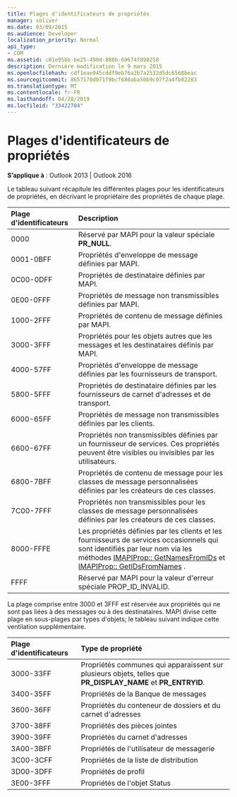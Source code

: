```yaml
---
title: Plages d'identificateurs de propriétés
manager: soliver
ms.date: 03/09/2015
ms.audience: Developer
localization_priority: Normal
api_type:
- COM
ms.assetid: c01e95bb-be25-490d-880b-60674f890258
description: Dernière modification le 9 mars 2015
ms.openlocfilehash: cdf1eae945cddf9eb76a2b7a2532d5dc6568beac
ms.sourcegitcommit: 8657170d071f9bcf680aba50b9c07f2a4fb82283
ms.translationtype: MT
ms.contentlocale: fr-FR
ms.lasthandoff: 04/28/2019
ms.locfileid: "33422704"
---
```

# <a name="property-identifier-ranges"></a>Plages d'identificateurs de propriétés

  
  
**S’applique à** : Outlook 2013 | Outlook 2016 
  
Le tableau suivant récapitule les différentes plages pour les identificateurs de propriétés, en décrivant le propriétaire des propriétés de chaque plage.
  
|**Plage d'identificateurs**|**Description**|
|:-----|:-----|
|0000  <br/> |Réservé par MAPI pour la valeur spéciale **PR_NULL**.  <br/> |
|0001-0BFF  <br/> |Propriétés d'enveloppe de message définies par MAPI.  <br/> |
|0C00-0DFF  <br/> |Propriétés de destinataire définies par MAPI.  <br/> |
|0E00-0FFF  <br/> |Propriétés de message non transmissibles définies par MAPI.  <br/> |
|1000-2FFF  <br/> |Propriétés de contenu de message définies par MAPI.  <br/> |
|3000-3FFF  <br/> |Propriétés pour les objets autres que les messages et les destinataires définis par MAPI.  <br/> |
|4000-57FF  <br/> |Propriétés d'enveloppe de message définies par les fournisseurs de transport.  <br/> |
|5800-5FFF  <br/> |Propriétés de destinataire définies par les fournisseurs de carnet d'adresses et de transport.  <br/> |
|6000-65FF  <br/> |Propriétés de message non transmissibles définies par les clients.  <br/> |
|6600-67FF  <br/> |Propriétés non transmissibles définies par un fournisseur de services. Ces propriétés peuvent être visibles ou invisibles par les utilisateurs.  <br/> |
|6800-7BFF  <br/> |Propriétés de contenu de message pour les classes de message personnalisées définies par les créateurs de ces classes.  <br/> |
|7C00-7FFF  <br/> |Propriétés non transmissibles pour les classes de message personnalisées définies par les créateurs de ces classes.  <br/> |
|8000-FFFE  <br/> |Les propriétés définies par les clients et les fournisseurs de services occasionnels qui sont identifiés par leur nom via les méthodes [IMAPIProp:: GetNamesFromIDs](imapiprop-getnamesfromids.md) et [IMAPIProp:: GetIDsFromNames](imapiprop-getidsfromnames.md) .  <br/> |
|FFFF  <br/> |Réservé par MAPI pour la valeur d'erreur spéciale PROP_ID_INVALID.  <br/> |
   
La plage comprise entre 3000 et 3FFF est réservée aux propriétés qui ne sont pas liées à des messages ou à des destinataires. MAPI divise cette plage en sous-plages par types d'objets; le tableau suivant indique cette ventilation supplémentaire. 
  
|**Plage d'identificateurs**|**Type de propriété**|
|:-----|:-----|
|3000-33FF  <br/> |Propriétés communes qui apparaissent sur plusieurs objets, telles que **PR_DISPLAY_NAME** et **PR_ENTRYID**.  <br/> |
|3400-35FF  <br/> |Propriétés de la Banque de messages  <br/> |
|3600-36FF  <br/> |Propriétés du conteneur de dossiers et du carnet d'adresses  <br/> |
|3700-38FF  <br/> |Propriétés des pièces jointes  <br/> |
|3900-39FF  <br/> |Propriétés du carnet d'adresses  <br/> |
|3A00-3BFF  <br/> |Propriétés de l'utilisateur de messagerie  <br/> |
|3C00-3CFF  <br/> |Propriétés de la liste de distribution  <br/> |
|3D00-3DFF  <br/> |Propriétés de profil  <br/> |
|3E00-3FFF  <br/> |Propriétés de l'objet Status  <br/> |
   

